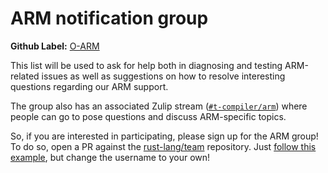 # ARM notification group

**Github Label:** [O-ARM]

[O-ARM]: https://github.com/rust-lang/rust/labels/O-ARM

This list will be used to ask for help both in diagnosing and testing
ARM-related issues as well as suggestions on how to resolve
interesting questions regarding our ARM support.

The group also has an associated Zulip stream ([`#t-compiler/arm`])
where people can go to pose questions and discuss ARM-specific
topics.

So, if you are interested in participating, please sign up for the
ARM group! To do so, open a PR against the [rust-lang/team]
repository. Just [follow this example][eg], but change the username to
your own!

[`#t-compiler/arm`]: https://rust-lang.zulipchat.com/#narrow/stream/242906-t-compiler.2Farm
[rust-lang/team]: https://github.com/rust-lang/team
[eg]: https://github.com/rust-lang/team/pull/358
